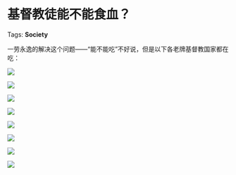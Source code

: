 # 基督教徒能不能食血？

Tags: **Society**

一劳永逸的解决这个问题——“能不能吃”不好说，但是以下各老牌基督教国家都在吃：

![](https://pic3.zhimg.com/50/v2-ad459d44fa196436ef45446677b8b894_hd.jpg?source=1940ef5c)  


![](https://pic1.zhimg.com/50/v2-a2d838b52a1f37ca626eaf8ad7550767_hd.jpg?source=1940ef5c)  


![](https://pic1.zhimg.com/50/v2-3a4aad53b443404074a46888eda6583a_hd.jpg?source=1940ef5c)  


![](https://pic4.zhimg.com/50/v2-3fcb70de43e280986f1746df4ce107f1_hd.jpg?source=1940ef5c)  


  


![](https://pic2.zhimg.com/50/v2-d1e06cd837d38c8deb38b8bb2305ffe9_hd.jpg?source=1940ef5c)  


![](https://pic1.zhimg.com/50/v2-b8b32374d70806c186f9801d6ad0fb76_hd.jpg?source=1940ef5c)  


![](https://pic4.zhimg.com/50/v2-c669fd196d27d983c4b1dc7ef669f023_hd.jpg?source=1940ef5c)  


![](https://pic1.zhimg.com/50/v2-776f6c27b47561936ac09c7ba4446125_hd.jpg?source=1940ef5c)

